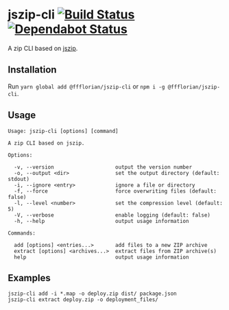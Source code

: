 # jszip-cli [![Build Status](https://api.travis-ci.org/ffflorian/jszip-cli.svg?branch=master)](https://travis-ci.org/ffflorian/jszip-cli/) [![Dependabot Status](https://api.dependabot.com/badges/status?host=github&repo=ffflorian/jszip-cli)](https://dependabot.com)

A zip CLI based on [jszip](https://www.npmjs.com/package/jszip).

## Installation

Run `yarn global add @ffflorian/jszip-cli` or `npm i -g @ffflorian/jszip-cli`.

## Usage

```
Usage: jszip-cli [options] [command]

A zip CLI based on jszip.

Options:

  -v, --version                    output the version number
  -o, --output <dir>               set the output directory (default: stdout)
  -i, --ignore <entry>             ignore a file or directory
  -f, --force                      force overwriting files (default: false)
  -l, --level <number>             set the compression level (default: 5)
  -V, --verbose                    enable logging (default: false)
  -h, --help                       output usage information

Commands:

  add [options] <entries...>       add files to a new ZIP archive
  extract [options] <archives...>  extract files from ZIP archive(s)
  help                             output usage information
```

## Examples

```
jszip-cli add -i *.map -o deploy.zip dist/ package.json
jszip-cli extract deploy.zip -o deployment_files/
```
